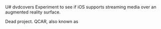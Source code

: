 U# dvdcovers
Experiment to see if iOS supports streaming media over an augmented reality surface.

Dead project. QCAR, also known as
